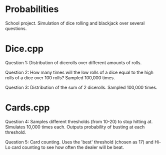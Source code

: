 # Probabilities
School project. Simulation of dice rolling and blackjack over several questions.

# Dice.cpp
Question 1: Distribution of dicerolls over different amounts of rolls.

Question 2: How many times will the low rolls of a dice equal to the high rolls of a dice over 100 rolls? Sampled 100,000 times.

Question 3: Distribution of the sum of 2 dicerolls. Sampled 100,000 times.

# Cards.cpp
Question 4: Samples different thresholds (from 10-20) to stop hitting at. Simulates 10,000 times each. Outputs probability of busting at each threshold.

Question 5: Card counting. Uses the 'best' threshold (chosen as 17) and Hi-Lo card counting to see how often the dealer will be beat.
